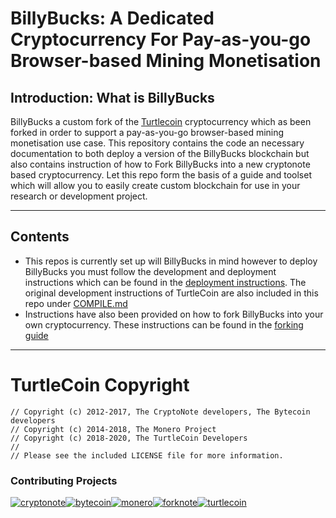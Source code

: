 # BillyBucks: A Dedicated Cryptocurrency For Pay-as-you-go Browser-based Mining Monetisation

## Introduction: What is BillyBucks
BillyBucks a custom fork of the [Turtlecoin](https://github.com/turtlecoin/turtlecoin) cryptocurrency which as been forked in order to support a pay-as-you-go browser-based mining monetisation use case.
This repository contains the code an necessary documentation to both deploy a version of the BillyBucks blockchain but also contains instruction of how to Fork BillyBucks into a new cryptonote based cryptocurrency.
Let this repo form the basis of a guide and toolset which will allow you to easily create custom blockchain for use in your research or development project.

---
## Contents
- This repos is currently set up will BillyBucks in mind however to deploy BillyBucks you must follow the development and deployment instructions which can be found in the [deployment instructions](DEPLOYMENT.md). The original development instructions of TurtleCoin are also included in this repo under [COMPILE.md](COMPILE.md)
- Instructions have also been provided on how to fork BillyBucks into your own cryptocurrency. These instructions can be found in the [forking guide](FORKING.md)




---
# TurtleCoin Copyright
```
// Copyright (c) 2012-2017, The CryptoNote developers, The Bytecoin developers
// Copyright (c) 2014-2018, The Monero Project
// Copyright (c) 2018-2020, The TurtleCoin Developers
//
// Please see the included LICENSE file for more information.
```

### Contributing Projects

[![cryptonote](https://user-images.githubusercontent.com/34389545/72484723-d84bf700-37ca-11ea-812e-e24cd7bf9fca.png)](https://cryptonote.org/)[![bytecoin](https://user-images.githubusercontent.com/34389545/72484467-ef3e1980-37c9-11ea-903d-3d1266e9c4c2.png)](https://bytecoin.org/)[![monero](https://user-images.githubusercontent.com/34389545/72484448-e0576700-37c9-11ea-934a-15a7d9231709.png)](https://web.getmonero.org/)[![forknote](https://user-images.githubusercontent.com/34389545/72484430-d59cd200-37c9-11ea-8529-e06ae2426dca.png)](http://forknote.net/)[![turtlecoin](https://user-images.githubusercontent.com/34389545/72484404-c0c03e80-37c9-11ea-8754-0b5a8e797965.png)](https://turtlecoin.lol)
